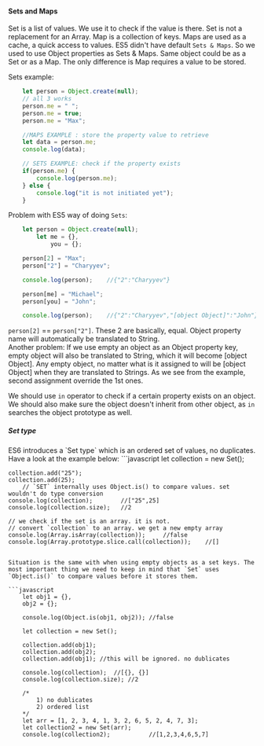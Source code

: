 <h4>Sets and Maps</h4>

Set is a list of values. We use it to check if the value is there. Set is not a replacement for an Array.
Map is a collection of keys. Maps are used as a cache, a quick access to values. ES5 didn't have default `Sets & Maps`. So we used to use Object properties as Sets & Maps. Same object could be as a Set or as a Map. The only difference is Map requires a value to be stored.

Sets example:
```javascript
	let person = Object.create(null);
	// all 3 works
	person.me = " ";
	person.me = true;
	person.me = "Max";

	//MAPS EXAMPLE : store the property value to retrieve
	let data = person.me;
	console.log(data);

	// SETS EXAMPLE: check if the property exists
	if(person.me) {
  		console.log(person.me);
	} else {
  		console.log("it is not initiated yet");
	}
```
Problem with ES5 way of doing `Sets`:
```javascript
	let person = Object.create(null);
		let me = {},
    		you = {};

	person[2] = "Max";
	person["2"] = "Charyyev";

	console.log(person);	//{"2":"Charyyev"}

	person[me] = "Michael";
	person[you] = "John";

	console.log(person);	//{"2":"Charyyev","[object Object]":"John"}
```
`person[2]` == `person["2"]`. These 2 are basically, equal. Object property name will automatically be translated to String. <br>
Another problem: If we use empty an object as an Object property key, empty object will also be translated to String, which it will become [object Object]. Any empty object, no matter what is it assigned to will be [object Object] when they are translated to Strings. As we see from the example, second assignment override the 1st ones.

We should use `in` operator to check if a certain property exists on an object. We should also make sure the object doesn't inherit from other object, as `in` searches the object prototype as well.

<h5>Set type</h5>
ES6 introduces a `Set type` which is an ordered set of values, no duplicates. 
Have a look at the example below:
```javascript
	let collection = new Set();

	collection.add("25");
	collection.add(25);
		// `SET` internally uses Object.is() to compare values. set wouldn't do type conversion
	console.log(collection);		//["25",25]
	console.log(collection.size);	//2

	// we check if the set is an array. it is not.
	// convert `collection` to an array. we get a new empty array
	console.log(Array.isArray(collection));		//false
	console.log(Array.prototype.slice.call(collection));	//[]
```

Situation is the same with when using empty objects as a set keys. The most important thing we need to keep in mind that `Set` uses `Object.is()` to compare values before it stores them.

```javascript
	let obj1 = {},
    obj2 = {};
    
    console.log(Object.is(obj1, obj2)); //false
    
	let collection = new Set();

	collection.add(obj1);
	collection.add(obj2);
	collection.add(obj1); //this will be ignored. no dublicates

	console.log(collection);  //[{}, {}]
	console.log(collection.size); //2

	/*
  		1) no dublicates
  		2) ordered list
	*/
	let arr = [1, 2, 3, 4, 1, 3, 2, 6, 5, 2, 4, 7, 3];
	let collection2 = new Set(arr);
	console.log(collection2);			//[1,2,3,4,6,5,7]
```

